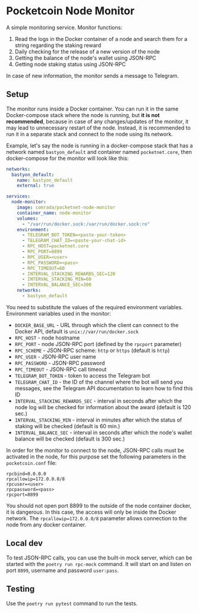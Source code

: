 # Pocketcoin Node Monitor

A simple monitoring service.
Monitor functions:

1. Read the logs in the Docker container of a node and search them for a string regarding the staking reward
2. Daily checking for the release of a new version of the node
3. Getting the balance of the node's wallet using JSON-RPC
4. Getting node staking status using JSON-RPC

In case of new information, the monitor sends a message to Telegram.

## Setup

The monitor runs inside a Docker container. You can run it in the same Docker-compose stack where the node is running,
but **it is not recommended**, because in case of any changes/updates of the monitor, it may lead to unnecessary restart
of the node. Instead, it is recommended to run it in a separate stack and connect to the node using its network.

Example, let's say the node is running in a docker-compose stack that has a network named `bastyon_default` and
container named `pocketnet.core`, then docker-compose for the monitor will look like this:

```yaml
networks:
  bastyon_default:
    name: bastyon_default
    external: true

services:
  node-monitor:
    image: comrada/pocketnet-node-monitor
    container_name: node-monitor
    volumes:
      - "/var/run/docker.sock:/var/run/docker.sock:ro"
    environment:
      - TELEGRAM_BOT_TOKEN=<paste-your-token>
      - TELEGRAM_CHAT_ID=<paste-your-chat-id>
      - RPC_HOST=pocketnet.core
      - RPC_PORT=8899
      - RPC_USER=<user>
      - RPC_PASSWORD=<pass>
      - RPC_TIMEOUT=60
      - INTERVAL_STACKING_REWARDS_SEC=120
      - INTERVAL_STACKING_MIN=60
      - INTERVAL_BALANCE_SEC=300
    networks:
      - bastyon_default
```

You need to substitute the values of the required environment variables.
Environment variables used in the monitor:

- `DOCKER_BASE_URL` - URL through which the client can connect to the Docker API, default is
  `unix://var/run/docker.sock`
- `RPC_HOST` - node hostname
- `RPC_PORT` - node JSON-RPC port (defined by the `rpcport` parameter)
- `RPC_SCHEME` - JSON-RPC scheme: `http` or `https` (default is `http`)
- `RPC_USER` - JSON-RPC user name
- `RPC_PASSWORD` - JSON-RPC password
- `RPC_TIMEOUT` - JSON-RPC call timeout
- `TELEGRAM_BOT_TOKEN` - token to access the Telegram bot
- `TELEGRAM_CHAT_ID` - the ID of the channel where the bot will send you messages, see the Telegram API documentation to
  learn how to find this ID
- `INTERVAL_STACKING_REWARDS_SEC` - interval in seconds after which the node log will be checked for information about
  the award (default is 120 sec.)
- `INTERVAL_STACKING_MIN` - interval in minutes after which the status of staking will be checked (default is 60 min.)
- `INTERVAL_BALANCE_SEC` - interval in seconds after which the node's wallet balance will be checked (default is 300
  sec.)

In order for the monitor to connect to the node, JSON-RPC calls must be activated in the node, for this purpose set the
following parameters in the `pocketcoin.conf` file:

```properties
rpcbind=0.0.0.0
rpcallowip=172.0.0.0/8
rpcuser=<user>
rpcpassword=<pass>
rpcport=8899
```

You should not open port 8899 to the outside of the node container docker, it is dangerous. In this case, the access
will only be inside the Docker network.
The `rpcallowip=172.0.0.0/8` parameter allows connection to the node from any docker container.

## Local dev

To test JSON-RPC calls, you can use the built-in mock server, which can be started with the `poetry run rpc-mock`
command. It will start on and listen on port `8899`, username and password `user:pass`.

## Testing

Use the `poetry run pytest` command to run the tests.
